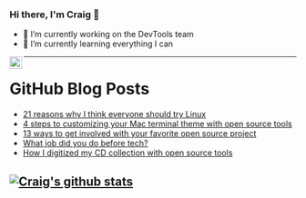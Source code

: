 ### Hi there, I'm Craig 👋

<!--
**CraigTeelFugro/CraigTeelFugro** is a ✨ _special_ ✨ repository because its `README.md` (this file) appears on your GitHub profile.

Here are some ideas to get you started:
-->

- 🔭 I’m currently working on the DevTools team
- 🌱 I’m currently learning everything I can

[<img align="left" alt="Craig Teel | LinkedIn" width="22px" src="https://cdn.jsdelivr.net/npm/simple-icons@v3/icons/linkedin.svg" />][linkedin]

---

# GitHub Blog Posts

<!-- BLOG-POST-LIST:START -->
- [21 reasons why I think everyone should try Linux](https://opensource.com/article/21/4/linux-reasons)
- [4 steps to customizing your Mac terminal theme with open source tools](https://opensource.com/article/21/4/zsh-mac)
- [13 ways to get involved with your favorite open source project](https://opensource.com/article/21/4/open-source-project-level)
- [What job did you do before tech?](https://opensource.com/article/21/4/jobs-before-tech)
- [How I digitized my CD collection with open source tools](https://opensource.com/article/21/4/digitize-cd-open-source-tools)
<!-- BLOG-POST-LIST:END -->

## [![Craig's github stats](https://github-readme-stats.vercel.app/api?username=craigteelfugro)](https://github.com/anuraghazra/github-readme-stats)


[linkedin]: https://linkedin.com/in/craig-teel-b8786771
